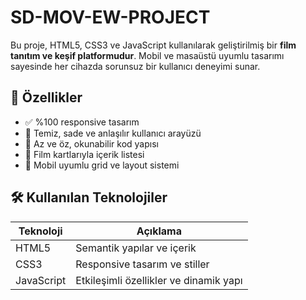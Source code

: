 # SD-MOV-EW-PROJECT

Bu proje, HTML5, CSS3 ve JavaScript kullanılarak geliştirilmiş bir **film tanıtım ve keşif platformudur**. Mobil ve masaüstü uyumlu tasarımı sayesinde her cihazda sorunsuz bir kullanıcı deneyimi sunar.

## 🚀 Özellikler

- ✅ %100 responsive tasarım
- 🎨 Temiz, sade ve anlaşılır kullanıcı arayüzü
- 🧹 Az ve öz, okunabilir kod yapısı
- 🎥 Film kartlarıyla içerik listesi
- 📱 Mobil uyumlu grid ve layout sistemi

## 🛠️ Kullanılan Teknolojiler

| Teknoloji  | Açıklama                         |
|------------|----------------------------------|
| HTML5      | Semantik yapılar ve içerik       |
| CSS3       | Responsive tasarım ve stiller     |
| JavaScript | Etkileşimli özellikler ve dinamik yapı |


